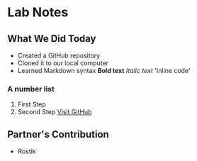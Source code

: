# Lab Notes
## What We Did Today
- Created a GitHub repository
- Cloned it to our local computer
- Learned Markdown syntax
**Bold text**
*Italic text*
'Inline code'
### A number list
1. First Step
2. Second Step
[Visit GitHub](https://github.com)


## Partner's Contribution
- Rostik 
  

